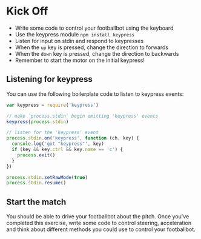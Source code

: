 # Kick Off

* Write some code to control your footballbot using the keyboard
* Use the keypress module `npm install keypress`
* Listen for input on stdin and respond to keypresses
* When the `up` key is pressed, change the direction to forwards
* When the `down` key is pressed, change the direction to backwards
* Remember to start the motor on the initial keypress!

## Listening for keypress

You can use the following boilerplate code to listen to keypress events:

```js
var keypress = require('keypress')

// make `process.stdin` begin emitting 'keypress' events
keypress(process.stdin)

// listen for the 'keypress' event
process.stdin.on('keypress', function (ch, key) {
  console.log('got "keypress"', key)
  if (key && key.ctrl && key.name == 'c') {
    process.exit()
  }
})

process.stdin.setRawMode(true)
process.stdin.resume()
```

## Start the match

You should be able to drive your footballbot about the pitch. Once you've 
completed this exercise, write some code to control steering, acceleration and 
think about different methods you could use to control your footballbot.

